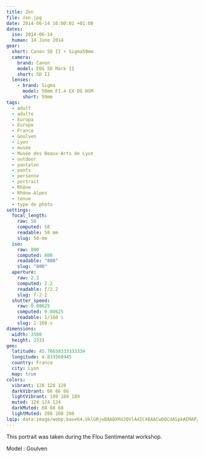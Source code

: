 ```yaml
---
title: Zen
file: zen.jpg
date: 2014-06-14 16:00:01 +01:00
dates:
  iso: 2014-06-14
  human: 14 June 2014
gear:
  short: Canon 5D II + Sigma50mm
  camera:
    brand: Canon
    model: EOS 5D Mark II
    short: 5D II
  lenses:
    - brand: Sigma
      model: 50mm F1.4 EX DG HSM
      short: 50mm
tags:
  - adult
  - adulte
  - Europa
  - Europe
  - France
  - Goulven
  - Lyon
  - musée
  - Musée des Beaux-Arts de Lyon
  - outdoor
  - pantalon
  - pants
  - personne
  - portrait
  - Rhône
  - Rhône-Alpes
  - tenue
  - type de photo
settings:
  focal_length:
    raw: 50
    computed: 50
    readable: 50 mm
    slug: 50-mm
  iso:
    raw: 800
    computed: 800
    readable: "800"
    slug: "800"
  aperture:
    raw: 2.2
    computed: 2.2
    readable: ƒ/2.2
    slug: f-2-2
  shutter_speed:
    raw: 0.00625
    computed: 0.00625
    readable: 1/160 s
    slug: 1-160-s
dimensions:
  width: 3500
  height: 2333
geo:
  latitude: 45.76658333333334
  longitude: 4.833569445
  country: France
  city: Lyon
  map: true
colors:
  vibrant: 128 128 128
  darkVibrant: 66 66 66
  lightVibrant: 189 189 189
  muted: 124 124 124
  darkMuted: 68 68 68
  lightMuted: 208 208 208
lqip: data:image/webp;base64,UklGRjoBAABXRUJQVlA4IC4BAACwDQCdASpkAEMAP22gwFi0q68lNBUbEpAtiWltOQBPcoR4inIij4L5q70t42r0RInBIRTpx3TwWYX2OcZzNPJ+VruvVdTsO5BSCz3MyxpWIgaPMB3BoxD0H0204KrMYzc4kOSCxkZUG3daJNqB5o/6XCvvm3YAAP7rq6kShhccAs6UodXKqWE1xnbY/ImRib9Wfn6p2C+dp2nIMg//ow2NkV+pbfg9Q0Ps7XeFhIweWqU8WsQ0OSlEeXzSEYThUBF5ywp4DngOw/nTnpFYG8XdXqioFgF2n0J9ZY2ON5b+ONNNu85y5w1zZ/Ws9Bj+UmupCJJWc56sHYkUz2Q+csaBAcheD+1NeGYu0rtG08tahIFA6ENkxguxTTLlFzP0tI8EGmgmnMOVpQcY7uAAAA==
---
```


This portrait was taken during the Flou Sentimental workshop.

Model : Goulven
